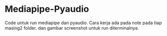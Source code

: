 # Mediapipe-Pyaudio
Code untuk run mediapipe dan pyaudio.
Cara kerja ada pada note pada tiap masing2 folder. dan gambar screenshot untuk run diterminalnya.
